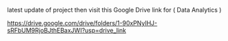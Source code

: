 latest update of project then visit this Google Drive link for ( Data Analytics )

https://drive.google.com/drive/folders/1-90xPNyIHJ-sRFbUM9RjoBJthEBaxJWI?usp=drive_link
